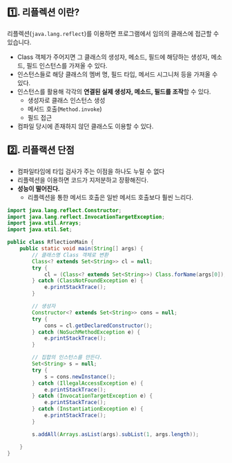 ## 1️⃣. 리플렉션 이란?

리플렉션(`java.lang.reflect`)를 이용하면 프로그램에서 임의의 클래스에 접근할 수 있습니다.

- Class 객체가 주어지면 그 클래스의 생성자, 메소드, 필드에 해당하는 생성자, 메소드, 필드 인스턴스를 가져올 수 있다.
- 인스턴스들로 해당 클래스의 멤버 명, 필드 타입, 메서드 시그니처 등을 가져올 수 있다.
- 인스턴스를 활용해 각각의 **연결된 실제 생성자, 메소드, 필드를 조작**할 수 있다.
    - 생성자로 클래스 인스턴스 생성
    - 메서드 호출(`Method.invoke`)
    - 필드 접근
- 컴파일 당시에 존재하지 않던 클래스도 이용할 수 있다.

## 2️⃣. 리플랙션 단점

- 컴파일타임에 타입 검사가 주는 이점을 하나도 누릴 수 없다
- 리플렉션을 이용하면 코드가 지저분하고 장황해진다.
- **성능이 떨어진다.**
    - 리플렉션을 통한 메서드 호출은 일반 메서드 호출보다 훨씬 느리다.

```java
import java.lang.reflect.Constructor;
import java.lang.reflect.InvocationTargetException;
import java.util.Arrays;
import java.util.Set;

public class RflectionMain {
    public static void main(String[] args) {
        // 클래스명 Class 객체로 변환
        Class<? extends Set<String>> cl = null;
        try {
            cl = (Class<? extends Set<String>>) Class.forName(args[0]);
        } catch (ClassNotFoundException e) {
            e.printStackTrace();
        }

        // 생성자
        Constructor<? extends Set<String>> cons = null;
        try {
            cons = cl.getDeclaredConstructor();
        } catch (NoSuchMethodException e) {
            e.printStackTrace();
        }

        // 집합의 인스턴스를 만든다.
        Set<String> s = null;
        try {
            s = cons.newInstance();
        } catch (IllegalAccessException e) {
            e.printStackTrace();
        } catch (InvocationTargetException e) {
            e.printStackTrace();
        } catch (InstantiationException e) {
            e.printStackTrace();
        }

        s.addAll(Arrays.asList(args).subList(1, args.length));

    }
}
```